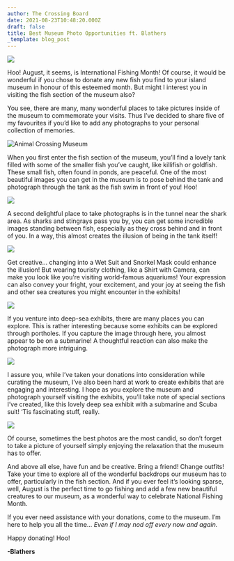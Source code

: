 ```yaml
---
author: The Crossing Board
date: 2021-08-23T10:48:20.000Z
draft: false
title: Best Museum Photo Opportunities ft. Blathers
_template: blog_post
---
```


![](/images/news/blathers-1.png)

Hoo! August, it seems, is International Fishing Month! Of course, it would be wonderful if you chose to donate any new fish you find to your island museum in honour of this esteemed month. But might I interest you in visiting the fish section of the museum also?

You see, there are many, many wonderful places to take pictures inside of the museum to commemorate your visits. Thus I’ve decided to share five of my favourites if you’d like to add any photographs to your personal collection of memories.

![Animal Crossing Museum](/images/news/unnamed.jpg)

When you first enter the fish section of the museum, you’ll find a lovely tank filled with some of the smaller fish you’ve caught, like killifish or goldfish. These small fish, often found in ponds, are peaceful. One of the most beautiful images you can get in the museum is to pose behind the tank and photograph through the tank as the fish swim in front of you! Hoo!

![](/images/news/unnamed-1.jpg)

A second delightful place to take photographs is in the tunnel near the shark area. As sharks and stingrays pass you by, you can get some incredible images standing between fish, especially as they cross behind and in front of you. In a way, this almost creates the illusion of being in the tank itself!

![](/images/news/unnamed-2.jpg)

Get creative… changing into a Wet Suit and Snorkel Mask could enhance the illusion! But wearing touristy clothing, like a Shirt with Camera, can make you look like you’re visiting world-famous aquariums! Your expression can also convey your fright, your excitement, and your joy at seeing the fish and other sea creatures you might encounter in the exhibits!

![](/images/news/unnamed-3.jpg)

If you venture into deep-sea exhibits, there are many places you can explore. This is rather interesting because some exhibits can be explored through portholes. If you capture the image through here, you almost appear to be on a submarine! A thoughtful reaction can also make the photograph more intriguing.

![](/images/news/unnamed-4.jpg)

I assure you, while I’ve taken your donations into consideration while curating the museum, I’ve also been hard at work to create exhibits that are engaging and interesting. I hope as you explore the museum and photograph yourself visiting the exhibits, you’ll take note of special sections I’ve created, like this lovely deep sea exhibit with a submarine and Scuba suit! ‘Tis fascinating stuff, really.

![](/images/news/unnamed-5.jpg)

Of course, sometimes the best photos are the most candid, so don’t forget to take a picture of yourself simply enjoying the relaxation that the museum has to offer.

And above all else, have fun and be creative. Bring a friend! Change outfits! Take your time to explore all of the wonderful backdrops our museum has to offer, particularly in the fish section. And if you ever feel it’s looking sparse, well, August is the perfect time to go fishing and add a few new beautiful creatures to our museum, as a wonderful way to celebrate National Fishing Month.

If you ever need assistance with your donations, come to the museum. I’m here to help you all the time… _Even if I may nod off every now and again._

Happy donating! Hoo!

**-Blathers**
